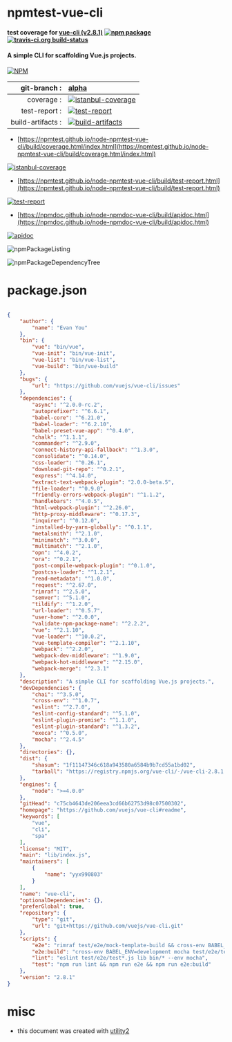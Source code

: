 # npmtest-vue-cli

#### test coverage for  [vue-cli (v2.8.1)](https://github.com/vuejs/vue-cli#readme)  [![npm package](https://img.shields.io/npm/v/npmtest-vue-cli.svg?style=flat-square)](https://www.npmjs.org/package/npmtest-vue-cli) [![travis-ci.org build-status](https://api.travis-ci.org/npmtest/node-npmtest-vue-cli.svg)](https://travis-ci.org/npmtest/node-npmtest-vue-cli)

#### A simple CLI for scaffolding Vue.js projects.

[![NPM](https://nodei.co/npm/vue-cli.png?downloads=true&downloadRank=true&stars=true)](https://www.npmjs.com/package/vue-cli)

| git-branch : | [alpha](https://github.com/npmtest/node-npmtest-vue-cli/tree/alpha)|
|--:|:--|
| coverage : | [![istanbul-coverage](https://npmtest.github.io/node-npmtest-vue-cli/build/coverage.badge.svg)](https://npmtest.github.io/node-npmtest-vue-cli/build/coverage.html/index.html)|
| test-report : | [![test-report](https://npmtest.github.io/node-npmtest-vue-cli/build/test-report.badge.svg)](https://npmtest.github.io/node-npmtest-vue-cli/build/test-report.html)|
| build-artifacts : | [![build-artifacts](https://npmtest.github.io/node-npmtest-vue-cli/glyphicons_144_folder_open.png)](https://github.com/npmtest/node-npmtest-vue-cli/tree/gh-pages/build)|

- [https://npmtest.github.io/node-npmtest-vue-cli/build/coverage.html/index.html](https://npmtest.github.io/node-npmtest-vue-cli/build/coverage.html/index.html)

[![istanbul-coverage](https://npmtest.github.io/node-npmtest-vue-cli/build/screenCapture.buildCi.browser.%252Ftmp%252Fbuild%252Fcoverage.lib.html.png)](https://npmtest.github.io/node-npmtest-vue-cli/build/coverage.html/index.html)

- [https://npmtest.github.io/node-npmtest-vue-cli/build/test-report.html](https://npmtest.github.io/node-npmtest-vue-cli/build/test-report.html)

[![test-report](https://npmtest.github.io/node-npmtest-vue-cli/build/screenCapture.buildCi.browser.%252Ftmp%252Fbuild%252Ftest-report.html.png)](https://npmtest.github.io/node-npmtest-vue-cli/build/test-report.html)

- [https://npmdoc.github.io/node-npmdoc-vue-cli/build/apidoc.html](https://npmdoc.github.io/node-npmdoc-vue-cli/build/apidoc.html)

[![apidoc](https://npmdoc.github.io/node-npmdoc-vue-cli/build/screenCapture.buildCi.browser.%252Ftmp%252Fbuild%252Fapidoc.html.png)](https://npmdoc.github.io/node-npmdoc-vue-cli/build/apidoc.html)

![npmPackageListing](https://npmtest.github.io/node-npmtest-vue-cli/build/screenCapture.npmPackageListing.svg)

![npmPackageDependencyTree](https://npmtest.github.io/node-npmtest-vue-cli/build/screenCapture.npmPackageDependencyTree.svg)



# package.json

```json

{
    "author": {
        "name": "Evan You"
    },
    "bin": {
        "vue": "bin/vue",
        "vue-init": "bin/vue-init",
        "vue-list": "bin/vue-list",
        "vue-build": "bin/vue-build"
    },
    "bugs": {
        "url": "https://github.com/vuejs/vue-cli/issues"
    },
    "dependencies": {
        "async": "^2.0.0-rc.2",
        "autoprefixer": "^6.6.1",
        "babel-core": "^6.21.0",
        "babel-loader": "^6.2.10",
        "babel-preset-vue-app": "^0.4.0",
        "chalk": "^1.1.1",
        "commander": "^2.9.0",
        "connect-history-api-fallback": "^1.3.0",
        "consolidate": "^0.14.0",
        "css-loader": "^0.26.1",
        "download-git-repo": "^0.2.1",
        "express": "^4.14.0",
        "extract-text-webpack-plugin": "2.0.0-beta.5",
        "file-loader": "^0.9.0",
        "friendly-errors-webpack-plugin": "^1.1.2",
        "handlebars": "^4.0.5",
        "html-webpack-plugin": "^2.26.0",
        "http-proxy-middleware": "^0.17.3",
        "inquirer": "^0.12.0",
        "installed-by-yarn-globally": "^0.1.1",
        "metalsmith": "^2.1.0",
        "minimatch": "^3.0.0",
        "multimatch": "^2.1.0",
        "opn": "^4.0.2",
        "ora": "^0.2.1",
        "post-compile-webpack-plugin": "^0.1.0",
        "postcss-loader": "^1.2.1",
        "read-metadata": "^1.0.0",
        "request": "^2.67.0",
        "rimraf": "^2.5.0",
        "semver": "^5.1.0",
        "tildify": "^1.2.0",
        "url-loader": "^0.5.7",
        "user-home": "^2.0.0",
        "validate-npm-package-name": "^2.2.2",
        "vue": "^2.1.10",
        "vue-loader": "^10.0.2",
        "vue-template-compiler": "^2.1.10",
        "webpack": "^2.2.0",
        "webpack-dev-middleware": "^1.9.0",
        "webpack-hot-middleware": "^2.15.0",
        "webpack-merge": "^2.3.1"
    },
    "description": "A simple CLI for scaffolding Vue.js projects.",
    "devDependencies": {
        "chai": "^3.5.0",
        "cross-env": "^1.0.7",
        "eslint": "^2.7.0",
        "eslint-config-standard": "^5.1.0",
        "eslint-plugin-promise": "^1.1.0",
        "eslint-plugin-standard": "^1.3.2",
        "execa": "^0.5.0",
        "mocha": "^2.4.5"
    },
    "directories": {},
    "dist": {
        "shasum": "1f11147346c618a943580a6584b9b7cd55a1bd02",
        "tarball": "https://registry.npmjs.org/vue-cli/-/vue-cli-2.8.1.tgz"
    },
    "engines": {
        "node": ">=4.0.0"
    },
    "gitHead": "c75cb4643de206eea3cd66b62753d98c07500302",
    "homepage": "https://github.com/vuejs/vue-cli#readme",
    "keywords": [
        "vue",
        "cli",
        "spa"
    ],
    "license": "MIT",
    "main": "lib/index.js",
    "maintainers": [
        {
            "name": "yyx990803"
        }
    ],
    "name": "vue-cli",
    "optionalDependencies": {},
    "preferGlobal": true,
    "repository": {
        "type": "git",
        "url": "git+https://github.com/vuejs/vue-cli.git"
    },
    "scripts": {
        "e2e": "rimraf test/e2e/mock-template-build && cross-env BABEL_ENV=development mocha test/e2e/test.js --slow 1000 --compilers js:babel-core/register",
        "e2e:build": "cross-env BABEL_ENV=development mocha test/e2e/test-build.js --timeout 60000 --compilers js:babel-core/register",
        "lint": "eslint test/e2e/test*.js lib bin/* --env mocha",
        "test": "npm run lint && npm run e2e && npm run e2e:build"
    },
    "version": "2.8.1"
}
```



# misc
- this document was created with [utility2](https://github.com/kaizhu256/node-utility2)
